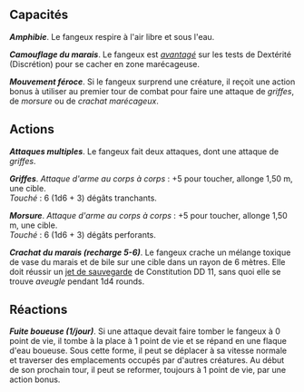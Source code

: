 ## Capacités
_**Amphibie**_. Le fangeux respire à l'air libre et sous l'eau.

_**Camouflage du marais**_. Le fangeux est [_avantagé_](/utiliser-les-caracteristiques/#avantage-et-desavantage) sur les tests de Dextérité (Discrétion) pour se cacher en zone marécageuse.

_**Mouvement féroce**_. Si le fangeux surprend une créature, il reçoit une action bonus à utiliser au premier tour de combat pour faire une attaque de _griffes_, de _morsure_ ou de _crachat marécageux_.

## Actions
_**Attaques multiples**_. Le fangeux fait deux attaques, dont une attaque de _griffes_.

_**Griffes**_. _Attaque d'arme au corps à corps_ : +5 pour toucher, allonge 1,50 m, une cible.  
_Touché_ : 6 (1d6 + 3) dégâts tranchants.

_**Morsure**_. _Attaque d'arme au corps à corps_ : +5 pour toucher, allonge 1,50 m, une cible.  
_Touché_ : 6 (1d6 + 3) dégâts perforants.

_**Crachat du marais (recharge 5-6)**_. Le fangeux crache un mélange toxique de vase du marais et de bile sur une cible dans un rayon de 6 mètres. Elle doit réussir un [jet de sauvegarde](/utiliser-les-caracteristiques/#jets-de-sauvegarde) de Constitution DD 11, sans quoi elle se trouve _aveugle_ pendant 1d4 rounds.

## Réactions
_**Fuite boueuse (1/jour)**_. Si une attaque devait faire tomber le fangeux à 0 point de vie, il tombe à la place à 1 point de vie et se répand en une flaque d'eau boueuse. Sous cette forme, il peut se déplacer à sa vitesse normale et traverser des emplacements occupés par d'autres créatures. Au début de son prochain tour, il peut se reformer, toujours à 1 point de vie, par une action bonus.
